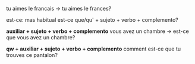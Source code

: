 tu aimes le francais -> tu aimes le frances?

est-ce: mas habitual
est-ce que/qu' + sujeto  + verbo + complemento?

__auxiliar + sujeto + verbo + complemento__
vous avez un chambre -> est-ce que vous avez un chambre?

__qw + auxiliar + sujeto + verbo + complemento__
comment est-ce que tu trouves ce pantalon?
